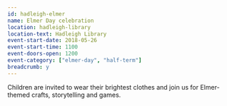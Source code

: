```yaml
---
id: hadleigh-elmer
name: Elmer Day celebration
location: hadleigh-library
location-text: Hadleigh Library
event-start-date: 2018-05-26
event-start-time: 1100
event-doors-open: 1200
event-category: ["elmer-day", "half-term"]
breadcrumb: y
---
```


Children are invited to wear their brightest clothes and join us for Elmer-themed crafts, storytelling and games.
